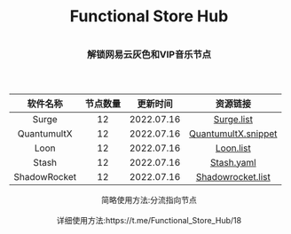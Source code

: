 <div align="center">
<h1 align="center">Functional Store Hub<h1>
<p align="center" color="#6a737d"><p>
<h3 align="center">解锁网易云灰色和VIP音乐节点<h3>
<br>
</div>
<div align="center">

| 软件名称 | 节点数量 | 更新时间 | 资源链接 |
| :----: | :----: | :----: | :----: |
| Surge | 12 | 2022.07.16 | [Surge.list](https://raw.githubusercontent.com/I-am-R-E/Functional-Store-Hub/Master/NeteaseMusic/AgentNode/Surge.list) |
| QuantumultX | 12 | 2022.07.16 | [QuantumultX.snippet](https://raw.githubusercontent.com/I-am-R-E/Functional-Store-Hub/Master/NeteaseMusic/AgentNode/QuantumultX.snippet) |
| Loon | 12 | 2022.07.16 | [Loon.list](https://raw.githubusercontent.com/I-am-R-E/Functional-Store-Hub/Master/NeteaseMusic/AgentNode/Loon.list) |
| Stash | 12 | 2022.07.16 | [Stash.yaml](https://raw.githubusercontent.com/I-am-R-E/Functional-Store-Hub/Master/NeteaseMusic/AgentNode/Stash.yaml) |
| ShadowRocket | 12 | 2022.07.16 | [Shadowrocket.list](https://raw.githubusercontent.com/I-am-R-E/Functional-Store-Hub/Master/NeteaseMusic/AgentNode/Shadowrocket.list) |

</div>
<div align="center">
简略使用方法:分流指向节点<br><br>详细使用方法:https://t.me/Functional_Store_Hub/18
</div>
